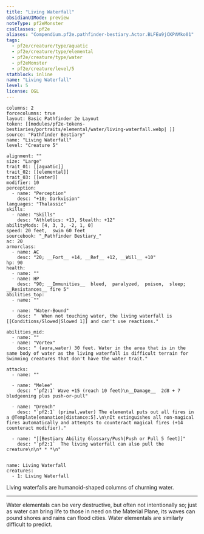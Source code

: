 ```yaml
---
title: "Living Waterfall"
obsidianUIMode: preview
noteType: pf2eMonster
cssClasses: pf2e
aliases: "Compendium.pf2e.pathfinder-bestiary.Actor.BLFEu9jCKPAMko01" 
tags:
  - pf2e/creature/type/aquatic
  - pf2e/creature/type/elemental
  - pf2e/creature/type/water
  - pf2eMonster
  - pf2e/creature/level/5
statblock: inline
name: "Living Waterfall"
level: 5
license: OGL
---
```


```statblock
columns: 2
forcecolumns: true
layout: Basic Pathfinder 2e Layout
token: [[modules/pf2e-tokens-bestiaries/portraits/elemental/water/living-waterfall.webp| ]]
source: "Pathfinder Bestiary"
name: "Living Waterfall"
level: "Creature 5"

alignment: ""
size: "Large"
trait_01: [[aquatic]]
trait_02: [[elemental]]
trait_03: [[water]]
modifier: 10
perception:
  - name: "Perception"
    desc: "+10; Darkvision"
languages: "Thalassic"
skills:
  - name: "Skills"
    desc: "Athletics: +13, Stealth: +12"
abilityMods: [4, 3, 3, -2, 1, 0]
speed: 20 feet,  swim 60 feet
sourcebook: "_Pathfinder Bestiary_"
ac: 20
armorclass:
  - name: AC
    desc: "20; __Fort__ +14, __Ref__ +12, __Will__ +10"
hp: 90
health:
  - name: ""
  - name: HP
    desc: "90; __Immunities__  bleed,  paralyzed,  poison,  sleep; __Resistances__ fire 5"
abilities_top:
  - name: ""

  - name: "Water-Bound"
    desc: "  When not touching water, the living waterfall is [[Conditions/Slowed|Slowed 1]] and can't use reactions."

abilities_mid:
  - name: ""
  - name: "Vortex"
    desc: " (aura,water) 30 feet. Water in the area that is in the same body of water as the living waterfall is difficult terrain for Swimming creatures that don't have the water trait."

attacks:
  - name: ""

  - name: "Melee"
    desc: "`pf2:1` Wave +15 (reach 10 feet)\n__Damage__  2d8 + 7 bludgeoning plus push-or-pull"

  - name: "Drench"
    desc: "`pf2:1` (primal,water) The elemental puts out all fires in a @Template[emanation|distance:5].\n\nIt extinguishes all non-magical fires automatically and attempts to counteract magical fires (+14 counteract modifier)."

  - name: "[[Bestiary Ability Glossary/Push|Push or Pull 5 feet]]"
    desc: "`pf2:1`  The living waterfall can also pull the creature\n\n* * *\n"
 
```

```encounter-table
name: Living Waterfall
creatures:
  - 1: Living Waterfall
```



Living waterfalls are humanoid-shaped columns of churning water.

* * *

Water elementals can be very destructive, but often not intentionally so; just as water can bring life to those in need on the Material Plane, its waves can pound shores and rains can flood cities. Water elementals are similarly difficult to predict.
